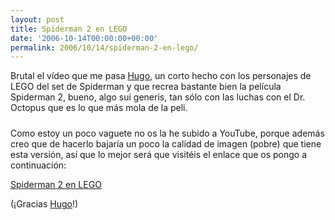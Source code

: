 ```yaml
---
layout: post
title: Spiderman 2 en LEGO
date: '2006-10-14T00:00:00+00:00'
permalink: 2006/10/14/spiderman-2-en-lego/
---
```

Brutal el vídeo que me pasa <a href="http://solo.infames.org">Hugo</a>, un corto hecho con los personajes de LEGO del set de Spiderman y que recrea bastante bien la película Spiderman 2, bueno, algo sui generis, tan sólo con las luchas con el Dr. Octopus que es lo que más mola de la peli.

<a href="http://www.koreus.com/media/lego_spiderman.html"><img style="display:block; margin:0px auto 10px; text-align:center;cursor:pointer; cursor:hand;" src="http://photos1.blogger.com/blogger2/4553/2422/1600/Imagen%202.0.png" border="0" alt="" /></a>Como estoy un poco vaguete no os la he subido a YouTube, porque además creo que de hacerlo bajaría un poco la calidad de imagen (pobre) que tiene esta versión, así que lo mejor será que visitéis el enlace que os pongo a continuación:

<a href="http://www.koreus.com/media/lego_spiderman.html">Spiderman 2 en LEGO</a>

(¡Gracias <a href="http://solo.infames.org">Hugo</a>!)
